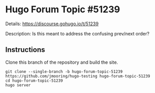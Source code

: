 # Hugo Forum Topic #51239

Details: <https://discourse.gohugo.io/t/51239>

Description: Is this meant to address the confusing prev/next order?

## Instructions

Clone this branch of the repository and build the site.

```text
git clone --single-branch -b hugo-forum-topic-51239 https://github.com/jmooring/hugo-testing hugo-forum-topic-51239
cd hugo-forum-topic-51239
hugo server
```
